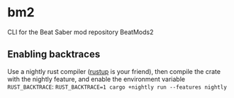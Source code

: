 # bm2

CLI for the Beat Saber mod repository BeatMods2

## Enabling backtraces

Use a nightly rust compiler ([rustup](https://rustup.rs/) is your friend), then
compile the crate with the nightly feature, and enable the environment variable
`RUST_BACKTRACE`: `RUST_BACKTRACE=1 cargo +nightly run --features nightly`
